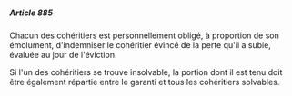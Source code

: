 ##### Article 885

Chacun des cohéritiers est personnellement obligé, à proportion de son émolument, d'indemniser le cohéritier évincé de la perte qu'il a subie, évaluée au jour de l'éviction.

Si l'un des cohéritiers se trouve insolvable, la portion dont il est tenu doit être également répartie entre le garanti et tous les cohéritiers solvables.


